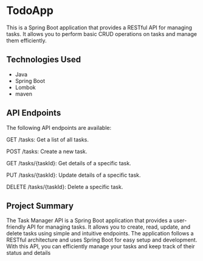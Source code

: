 # TodoApp
This is a Spring Boot application that provides a RESTful API for managing tasks. It allows you to perform basic CRUD operations on tasks and manage them efficiently.
## Technologies Used
- Java
- Spring Boot
- Lombok
- maven

## API Endpoints
The following API endpoints are available:

GET /tasks: Get a list of all tasks.

POST /tasks: Create a new task.

GET /tasks/{taskId}: Get details of a specific task.

PUT /tasks/{taskId}: Update details of a specific task.

DELETE /tasks/{taskId}: Delete a specific task.


## Project Summary
The Task Manager API is a Spring Boot application that provides a user-friendly API for managing tasks. It allows you to create, read, update, and delete tasks using simple and intuitive endpoints. The application follows a RESTful architecture and uses Spring Boot for easy setup and development. With this API, you can efficiently manage your tasks and keep track of their status and details
